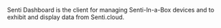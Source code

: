 Senti Dashboard is the client for managing Senti-In-a-Box devices and to exhibit and display data from Senti.cloud.
